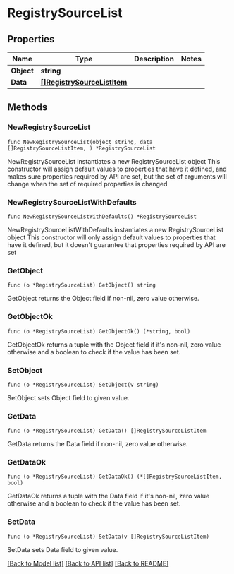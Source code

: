 # RegistrySourceList

## Properties

Name | Type | Description | Notes
------------ | ------------- | ------------- | -------------
**Object** | **string** |  | 
**Data** | [**[]RegistrySourceListItem**](RegistrySourceListItem.md) |  | 

## Methods

### NewRegistrySourceList

`func NewRegistrySourceList(object string, data []RegistrySourceListItem, ) *RegistrySourceList`

NewRegistrySourceList instantiates a new RegistrySourceList object
This constructor will assign default values to properties that have it defined,
and makes sure properties required by API are set, but the set of arguments
will change when the set of required properties is changed

### NewRegistrySourceListWithDefaults

`func NewRegistrySourceListWithDefaults() *RegistrySourceList`

NewRegistrySourceListWithDefaults instantiates a new RegistrySourceList object
This constructor will only assign default values to properties that have it defined,
but it doesn't guarantee that properties required by API are set

### GetObject

`func (o *RegistrySourceList) GetObject() string`

GetObject returns the Object field if non-nil, zero value otherwise.

### GetObjectOk

`func (o *RegistrySourceList) GetObjectOk() (*string, bool)`

GetObjectOk returns a tuple with the Object field if it's non-nil, zero value otherwise
and a boolean to check if the value has been set.

### SetObject

`func (o *RegistrySourceList) SetObject(v string)`

SetObject sets Object field to given value.


### GetData

`func (o *RegistrySourceList) GetData() []RegistrySourceListItem`

GetData returns the Data field if non-nil, zero value otherwise.

### GetDataOk

`func (o *RegistrySourceList) GetDataOk() (*[]RegistrySourceListItem, bool)`

GetDataOk returns a tuple with the Data field if it's non-nil, zero value otherwise
and a boolean to check if the value has been set.

### SetData

`func (o *RegistrySourceList) SetData(v []RegistrySourceListItem)`

SetData sets Data field to given value.



[[Back to Model list]](../README.md#documentation-for-models) [[Back to API list]](../README.md#documentation-for-api-endpoints) [[Back to README]](../README.md)


